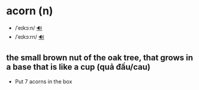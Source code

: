 # acorn (n)

- /ˈeɪkɔːn/ [🔊](https://www.oxfordlearnersdictionaries.com/media/english/uk_pron/a/aco/acorn/acorn__gb_1.mp3)
- /ˈeɪkɔːrn/ [🔊](https://www.oxfordlearnersdictionaries.com/media/english/us_pron/a/aco/acorn/acorn__us_1.mp3)

## the small brown nut of the oak tree, that grows in a base that is like a cup (quả đấu/cau)

- Put 7 acorns in the box